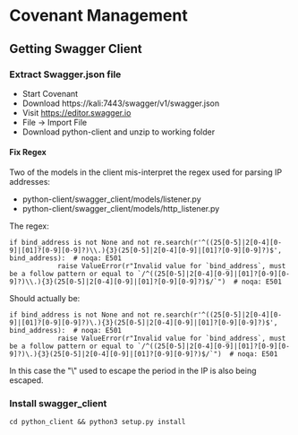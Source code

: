 # Covenant Management


## Getting Swagger Client

### Extract Swagger.json file

* Start Covenant
* Download https://kali:7443/swagger/v1/swagger.json
* Visit https://editor.swagger.io
* File -> Import File
* Download python-client and unzip to working folder

#### Fix Regex
Two of the models in the client mis-interpret the regex used for parsing IP addresses:

* python-client/swagger_client/models/listener.py
* python-client/swagger_client/models/http_listener.py

The regex:
```
if bind_address is not None and not re.search(r'^((25[0-5]|2[0-4][0-9]|[01]?[0-9][0-9]?)\\.){3}(25[0-5]|2[0-4][0-9]|[01]?[0-9][0-9]?)$', bind_address):  # noqa: E501
            raise ValueError(r"Invalid value for `bind_address`, must be a follow pattern or equal to `/^((25[0-5]|2[0-4][0-9]|[01]?[0-9][0-9]?)\\.){3}(25[0-5]|2[0-4][0-9]|[01]?[0-9][0-9]?)$/`")  # noqa: E501
```

Should actually be:
```
if bind_address is not None and not re.search(r'^((25[0-5]|2[0-4][0-9]|[01]?[0-9][0-9]?)\.){3}(25[0-5]|2[0-4][0-9]|[01]?[0-9][0-9]?)$', bind_address):  # noqa: E501
            raise ValueError(r"Invalid value for `bind_address`, must be a follow pattern or equal to `/^((25[0-5]|2[0-4][0-9]|[01]?[0-9][0-9]?)\.){3}(25[0-5]|2[0-4][0-9]|[01]?[0-9][0-9]?)$/`")  # noqa: E501
```

In this case the "\\" used to escape the period in the IP is also being escaped.

### Install swagger_client
```
cd python_client && python3 setup.py install 
```
